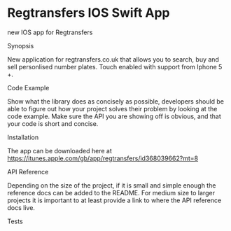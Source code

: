 # Regtransfers IOS Swift App

new IOS app for Regtransfers

Synopsis

New application for regtransfers.co.uk that allows you to search, buy and sell personlised number plates.
Touch enabled with support from Iphone 5 +.

Code Example

Show what the library does as concisely as possible, developers should be able to figure out how your project solves their problem by looking at the code example. Make sure the API you are showing off is obvious, and that your code is short and concise.


Installation

The app can be downloaded here at https://itunes.apple.com/gb/app/regtransfers/id368039662?mt=8

API Reference

Depending on the size of the project, if it is small and simple enough the reference docs can be added to the README. For medium size to larger projects it is important to at least provide a link to where the API reference docs live.

Tests
